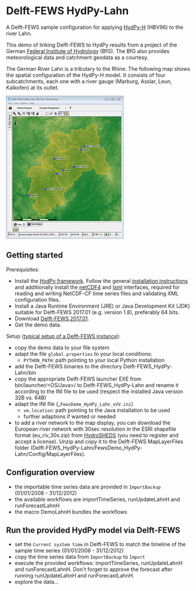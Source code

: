 # Delft-FEWS HydPy-Lahn

A Delft-FEWS sample configuration for applying [HydPy-H](https://hydpy-dev.github.io/hydpy/HydPy-H.html) (HBV96) to the river Lahn.

This demo of linking Delft-FEWS to HydPy results from a project of the German [Federal Institute of Hydrology](http://www.bafg.de) (BfG). The BfG also provides meteorological data and catchment geodata as a courtesy.

The German River Lahn is a tributary to the Rhine. The following map shows the spatial configuration of the HydPy-H model. It consists of four subcatchments, each one with a river gauge (Marburg, Asslar, Leun, Kalkofen) at its outlet.

![Lahn overview](./_images/01_overview.png)

## Getting started
Prerequisites:
* Install the [HydPy framework](https://github.com/hydpy-dev/hydpy).  Follow the general [installation instructions](https://hydpy-dev.github.io/hydpy/install.html) and additionally install the [netCDF4](http://unidata.github.io/netcdf4-python/) and [lxml](https://lxml.de/) interfaces, required for reading and writing
  NetCDF-CF time series files and validating XML configuration files.
* Install a Java Runtime Environment (JRE) or Java Development Kit (JDK) suitable for Delft-FEWS 2017.01 (e.g. version 1.8), preferably 64 bits. 
* Download [Delft-FEWS 2017.01](https://oss.deltares.nl/web/delft-fews/download). 
* Get the demo data.

Setup ([typical setup of a Delft-FEWS instance](https://publicwiki.deltares.nl/display/FEWSDOC/03+Creating+a+FEWS+Application+Directory)):
* copy the demo data to your file system
* adapt the file `global.properties` to your local conditions:
  * `PYTHON_PATH`: path pointing to your local Python installation
* add the Delft-FEWS binaries to the directory Delft-FEWS_HydPy-Lahn/bin
* copy the appropriate Delft-FEWS launcher EXE from bin/launcher/<OS/Java>/ to Delft-FEWS_HydPy-Lahn and rename it according to the INI file to be used (respect the installed Java version 32B vs. 64B)
* adapt the INI file (_`FewsDemo_HydPy_Lahn_xVV.ini`)  
  * `vm.location`: path pointing to the Java installation to be used
  * further adaptions if wanted or needed
* to add a river network to the map display, you can download the European river network with 30sec resolution in the ESRI shapefile format (eu_riv_30s.zip) from [HydroSHEDS](https://www.hydrosheds.org) (you need to register and accept a license). Unzip and copy it to the Delft-FEWS MapLayerFiles folder (Delft-FEWS_HydPy-Lahn/FewsDemo_HydPy-Lahn/Config/MapLayerFiles). 

## Configuration overview
* the importable time series data are provided in `ImportBackup` (01/01/2008 - 31/12/2012) 
* the available workflows are importTimeSeries, runUpdateLahnH and runForecastLahnH 
* the macro DemoLahnH bundles the workflows

## Run the provided HydPy model via Delft-FEWS
* set the `Current system time` in Delft-FEWS  to match the timeline of the sample time series (01/01/2008 - 31/12/2012) 
* copy the time series data from `ImportBackup` to `Import`
* execute the provided workflows: importTimeSeries, runUpdateLahnH and runForecastLahnH. Don't forget to approve the forecast after running runUpdateLahnH and runForecastLahnH.
* explore the data...  